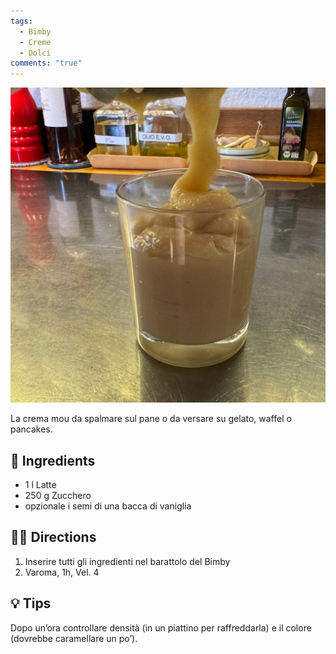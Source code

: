 ```yaml
---
tags:
  - Bimby
  - Creme
  - Dolci
comments: "true"
---
```


![](../images/dulce-de-leche.jpeg)

La crema mou da spalmare sul pane o da versare su gelato, waffel o pancakes.

## 🧾 Ingredients

- 1 l Latte
- 250 g Zucchero
- opzionale i semi di una bacca di vaniglia

## 👩‍🍳 Directions

1. Inserire tutti gli ingredienti nel barattolo del Bimby
2. Varoma, 1h, Vel. 4

## 💡 Tips

Dopo un’ora controllare densità (in un piattino per raffreddarla) e il colore (dovrebbe caramellare un po’).
